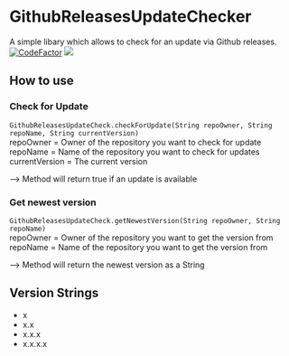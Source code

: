 # GithubReleasesUpdateChecker
A simple libary which allows to check for an update via Github releases.  
[![CodeFactor](https://www.codefactor.io/repository/github/jandie1505/githubreleasesupdatechecker/badge)](https://www.codefactor.io/repository/github/jandie1505/githubreleasesupdatechecker) [![](https://jitpack.io/v/jandie1505/GithubReleasesUpdateChecker.svg)](https://jitpack.io/#jandie1505/GithubReleasesUpdateChecker)

## How to use

### Check for Update

`GithubReleasesUpdateCheck.checkForUpdate(String repoOwner, String repoName, String currentVersion)`  
repoOwner = Owner of the repository you want to check for update  
repoName = Name of the repository you want to check for updates  
currentVersion = The current version  

--> Method will return true if an update is available  

### Get newest version

`GithubReleasesUpdateCheck.getNewestVersion(String repoOwner, String repoName)`  
repoOwner = Owner of the repository you want to get the version from  
repoName = Name of the repository you want to get the version from  

--> Method will return the newest version as a String  

## Version Strings

- x
- x.x
- x.x.x
- x.x.x.x

